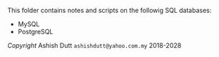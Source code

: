 This folder contains notes and scripts on the followig SQL databases:

- MySQL
- PostgreSQL


*Copyright* 
Ashish Dutt `ashishdutt@yahoo.com.my` 2018-2028